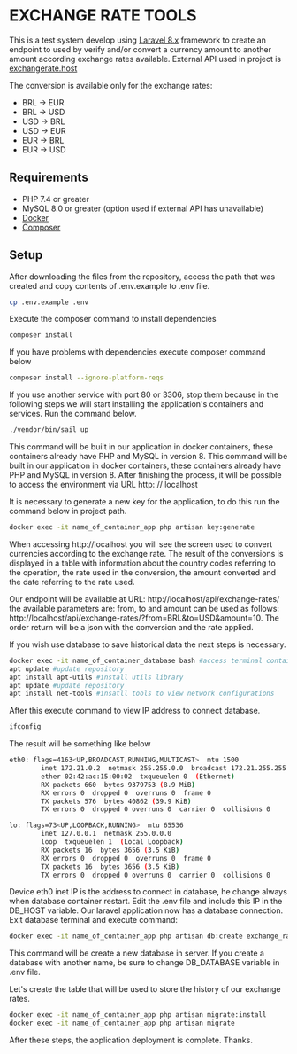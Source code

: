 # EXCHANGE RATE TOOLS

This is a test system develop using [Laravel 8.x](https://laravel.com/docs/8.x) framework to create an endpoint to used by verify and/or convert a currency  amount to another amount according exchange rates available. External API used in project is [exchangerate.host](https://exchangerate.host)

The conversion is available only for the exchange rates:

- BRL → EUR
- BRL → USD
- USD → BRL
- USD → EUR
- EUR → BRL
- EUR → USD

## Requirements

 - PHP 7.4 or greater
 - MySQL 8.0 or greater (option used if external API has unavailable)
 - [Docker](https://docs.docker.com/get-docker/)
 - [Composer](https://getcomposer.org/download/)

## Setup

After downloading the files from the repository, access the path that was created and copy contents of .env.example to .env file.
```bash
cp .env.example .env
```

Execute the composer command to install dependencies 
```bash
composer install
```
If you have problems with dependencies execute composer command below
```bash
composer install --ignore-platform-reqs
```

If you use another service with port 80 or 3306, stop them because in the following steps we will start installing the application's containers and services. Run the command below.
```bash 
./vendor/bin/sail up
```
This command will be built in our application in docker containers, these containers already have PHP and MySQL in version 8. This command will be built in our application in docker containers, these containers already have PHP and MySQL in version 8. After finishing the process, it will be possible to access the environment via URL http: // localhost

It is necessary to generate a new key for the application, to do this run the command below in project path.
```bash 
docker exec -it name_of_container_app php artisan key:generate
```

When accessing http://localhost you will see the screen used to convert currencies according to the exchange rate. The result of the conversions is displayed in a table with information about the country codes referring to the operation, the rate used in the conversion, the amount converted and the date referring to the rate used.

Our endpoint will be available at URL: http://localhost/api/exchange-rates/ the available parameters are: from, to and amount can be used as follows: http://localhost/api/exchange-rates/?from=BRL&to=USD&amount=10. The order return will be a json with the conversion and the rate applied.

If you wish use database to save historical data the next steps is necessary.
```bash 
docker exec -it name_of_container_database bash #access terminal container
apt update #update repository
apt install apt-utils #install utils library
apt update #update repository
apt install net-tools #insatll tools to view network configurations
```

After this execute command to view IP address to connect database.
```bash 
ifconfig
```

The result will be something like below
```bash
eth0: flags=4163<UP,BROADCAST,RUNNING,MULTICAST>  mtu 1500
        inet 172.21.0.2  netmask 255.255.0.0  broadcast 172.21.255.255
        ether 02:42:ac:15:00:02  txqueuelen 0  (Ethernet)
        RX packets 660  bytes 9379753 (8.9 MiB)
        RX errors 0  dropped 0  overruns 0  frame 0
        TX packets 576  bytes 40862 (39.9 KiB)
        TX errors 0  dropped 0 overruns 0  carrier 0  collisions 0

lo: flags=73<UP,LOOPBACK,RUNNING>  mtu 65536
        inet 127.0.0.1  netmask 255.0.0.0
        loop  txqueuelen 1  (Local Loopback)
        RX packets 16  bytes 3656 (3.5 KiB)
        RX errors 0  dropped 0  overruns 0  frame 0
        TX packets 16  bytes 3656 (3.5 KiB)
        TX errors 0  dropped 0 overruns 0  carrier 0  collisions 0
```

Device eth0 inet IP is the address to connect in database, he change always when database container restart. Edit the .env file and include this IP in the DB_HOST variable. Our laravel application now has a database connection.
Exit database terminal and execute command:
```bash
docker exec -it name_of_container_app php artisan db:create exchange_rate
```
This command will be create a new database in server. If you create a database with another name, be sure to change DB_DATABASE variable in .env file.

Let's create the table that will be used to store the history of our exchange rates.
```bash
docker exec -it name_of_container_app php artisan migrate:install
docker exec -it name_of_container_app php artisan migrate
```

After these steps, the application deployment is complete. Thanks.